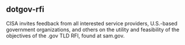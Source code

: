 ## dotgov-rfi

CISA invites feedback from all interested service providers, U.S.-based government organizations, and others on the utility and feasibility of the objectives of the .gov TLD RFI, found at sam.gov.  
